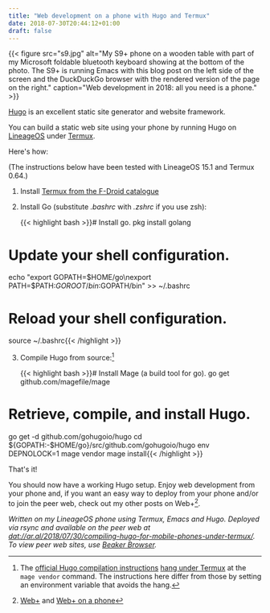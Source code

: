 ```yaml
---
title: "Web development on a phone with Hugo and Termux"
date: 2018-07-30T20:44:12+01:00
draft: false
---
```


{{< figure src="s9.jpg" alt="My S9+ phone on a wooden table with part of my Microsoft foldable bluetooth keyboard showing at the bottom of the photo. The S9+ is running Emacs with this blog post on the left side of the screen and the DuckDuckGo browser with the rendered version of the page on the right." caption="Web development in 2018: all you need is a phone." >}}

[Hugo](https://gohugo.io) is an excellent static site generator and website framework.

You can build a static web site using your phone by running Hugo on [LineageOS](https://lineageos.org) under [Termux](https://termux.com/).

Here's how:

(The instructions below have been tested with LineageOS 15.1 and Termux 0.64.)

1. Install [Termux from the F-Droid catalogue](https://f-droid.org/packages/com.termux/)
2. Install Go (substitute _.bashrc_ with _.zshrc_ if you use zsh):

    {{< highlight bash >}}# Install go.
pkg install golang

# Update your shell configuration.
echo "export GOPATH=$HOME/go\nexport PATH=$PATH:$GOROOT/bin:$GOPATH/bin" >> ~/.bashrc

# Reload your shell configuration.
source ~/.bashrc{{< /highlight >}}

3. Compile Hugo from source:[^1]

    {{< highlight bash >}}# Install Mage (a build tool for go).
go get github.com/magefile/mage

# Retrieve, compile, and install Hugo.
go get -d github.com/gohugoio/hugo
cd ${GOPATH:-$HOME/go}/src/github.com/gohugoio/hugo
env DEPNOLOCK=1 mage vendor
mage install{{< /highlight >}}

That's it!

You should now have a working Hugo setup. Enjoy web development from your phone and, if you want an easy way to deploy from your phone and/or to join the peer web, check out my other posts on Web+[^2].

_Written on my LineageOS phone using Termux, Emacs and Hugo. Deployed via rsync and available on the peer web at [dat://ar.al/2018/07/30/compiling-hugo-for-mobile-phones-under-termux/](dat://ar.al/2018/07/30/compiling-hugo-for-mobile-phones-under-termux/|). To view peer web sites, use [Beaker Browser](https://beakerbrowser.com/)._

[^1]: The [official Hugo compilation instructions](https://gohugo.io/getting-started/installing#fetch-from-github) [hang under Termux](https://github.com/golang/dep/issues/947) at the `mage vendor` command. The instructions here differ from those by setting an environment variable that avoids the hang.

[^2]: [Web+](/2018/06/26/web+/) and [Web+ on a phone](/2018/07/05/web+-on-a-phone/)